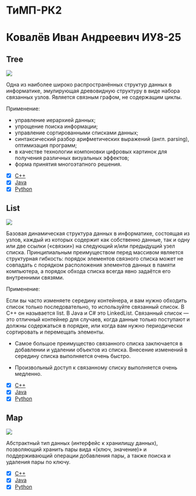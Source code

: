# ТиМП-РК2

# Ковалёв Иван Андреевич ИУ8-25

## Tree

![](https://github.com/obscene3190/TIMP-RK2/blob/master/sources/tree.png)

Одна из наиболее широко распространённых структур данных в информатике, эмулирующая древовидную структуру в виде набора связанных узлов. Является связным графом, не содержащим циклы. 

Применение:
- управление иерархией данных;
- упрощение поиска информации;
- управление сортированными списками данных;
- синтаксический разбор арифметических выражений (англ. parsing), оптимизация программ;
- в качестве технологии компоновки цифровых картинок для получения различных визуальных эффектов;
- форма принятия многоэтапного решения.

- [x] [C++](https://github.com/obscene3190/tree)
- [x] [Java](http://qaru.site/questions/16983/java-tree-data-structure)
- [x] [Python](http://qaru.site/questions/62517/how-can-i-implement-a-tree-in-python-are-there-any-built-in-data-structures-in-python-like-in-java)

## List

![](https://github.com/obscene3190/TIMP-RK2/blob/master/sources/list.png)

Базовая динамическая структура данных в информатике, состоящая из узлов, каждый из которых содержит как собственно данные, так и одну или две ссылки («связки») на следующий и/или предыдущий узел списка. Принципиальным преимуществом перед массивом является структурная гибкость: порядок элементов связного списка может не совпадать с порядком расположения элементов данных в памяти компьютера, а порядок обхода списка всегда явно задаётся его внутренними связями.

Применение:

Если вы часто изменяете середину контейнера, и вам нужно обходить список только последовательно, то используйте связанный список. В C++ он называется list. В Java и C# это LinkedList. Связанный список — это отличный контейнер для случаев, когда данные только поступают и должны содержаться в порядке, или когда вам нужно периодически сортировать и перемещать элементы.

+ Самое большое преимущество связанного списка заключается в добавлении и удалении объектов из списка. Внесение изменений в середину списка выполняется очень быстро.
- Произвольный доступ к связанному списку выполняется очень медленно.

- [x] [C++](https://github.com/obscene3190/AlexStartProjects/blob/master/List)
- [x] [Java](https://github.com/learn-co-students/cs-implementing-an-arraylist-lab-codeU)
- [x] [Python](https://github.com/grantjenks/python-sortedcontainers/blob/master/sortedcontainers/sortedlist.py)

## Map

![](https://github.com/obscene3190/TIMP-RK2/blob/master/sources/map.png)

Абстрактный тип данных (интерфейс к хранилищу данных), позволяющий хранить пары вида «(ключ, значение)» и поддерживающий операции добавления пары, а также поиска и удаления пары по ключу.

- [x] [C++](https://drive.google.com/file/d/1asuBrSXC98vxAARVy8haextK4l2OCMyB/view)
- [x] [Java](https://github.com/capezzbr/HashMap) 
- [x] [Python](https://github.com/grantjenks/python-sortedcontainers/blob/master/sortedcontainers/sorteddict.py)
